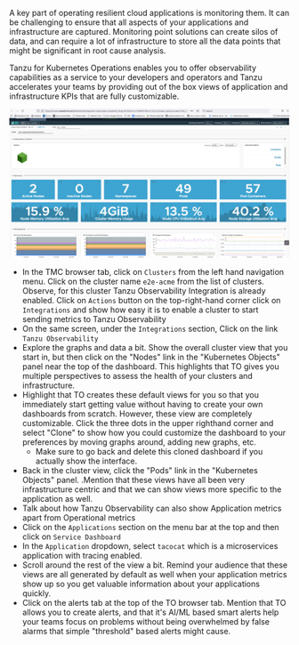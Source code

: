 A key part of operating resilient cloud applications is monitoring them. It can be challenging to ensure that all aspects of your applications and infrastructure are captured. Monitoring point solutions can create silos of data, and can require a lot of infrastructure to store all the data points that might be significant in root cause analysis.

Tanzu for Kubernetes Operations enables you to offer observability capabilities as a service to your developers and operators and Tanzu accelerates your teams by providing out of the box views of application and infrastructure KPIs that are fully customizable.

![Tanzu Observability](../images/to.png)

* In the TMC browser tab, click on `Clusters` from the left hand navigation menu. Click on the cluster name `e2e-acme` from the list of clusters. Observe, for this cluster Tanzu Observability Integration is already enabled. Click on `Actions` button on the top-right-hand corner click on `Integrations` and show how easy it is to enable a cluster to start sending metrics to Tanzu Observability
* On the same screen, under the `Integrations` section, Click on the link `Tanzu Observability`
* Explore the graphs and data a bit.  Show the overall cluster view that you start in, but then click on the "Nodes" link in the "Kubernetes Objects" panel near the top of the dashboard.  This highlights that TO gives you multiple perspectives to assess the health of your clusters and infrastructure.
* Highlight that TO creates these default views for you so that you immediately start getting value without having to create your own dashboards from scratch.  However, these view are completely customizable.  Click the three dots in the upper righthand corner and select "Clone" to show how you could customize the dashboard to your preferences by moving graphs around, adding new graphs, etc.
  * Make sure to go back and delete this cloned dashboard if you actually show the interface.
* Back in the cluster view, click the "Pods" link in the "Kubernetes Objects" panel. .Mention that these views have all been very infrastructure centric and that we can show views more specific to the application as well.
* Talk about how Tanzu Observability can also show Application metrics apart from Operational metrics
* Click on the `Applications` section on the menu bar at the top and then click on `Service Dashboard`
* In the `Application` dropdown, select `tacocat` which is a microservices application with tracing enabled.
* Scroll around the rest of the view a bit.  Remind your audience that these views are all generated by default as well when your application metrics show up so you get valuable information about your applications quickly.
* Click on the alerts tab at the top of the TO browser tab.  Mention that TO allows you to create alerts, and that it's AI/ML based smart alerts help your teams focus on problems without being overwhelmed by false alarms that simple "threshold" based alerts might cause.
